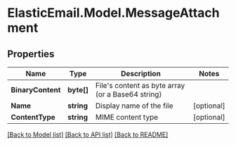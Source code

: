 # ElasticEmail.Model.MessageAttachment

## Properties

Name | Type | Description | Notes
------------ | ------------- | ------------- | -------------
**BinaryContent** | **byte[]** | File&#39;s content as byte array (or a Base64 string) | 
**Name** | **string** | Display name of the file | [optional] 
**ContentType** | **string** | MIME content type | [optional] 

[[Back to Model list]](../README.md#documentation-for-models) [[Back to API list]](../README.md#documentation-for-api-endpoints) [[Back to README]](../README.md)

